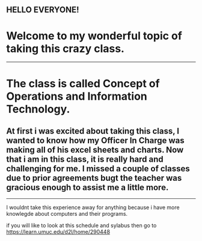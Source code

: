 ## HELLO EVERYONE! 
# Welcome to my wonderful topic of taking this crazy class. 

-----------------------------------------------------------
# The class is called Concept of Operations and Information Technology.

## At first i was excited about taking this class, I wanted to know how my Officer In Charge was making all of his excel sheets and charts. Now that i am in this class, it is really hard and challenging for me. I missed a couple of classes due to prior agreements bugt the teacher was gracious enough to assist me a little more. 

--------------------------------------------------------------
I wouldnt take this experience away for anything because i have more knowlegde about computers and their programs.

if you will like to look at this schedule and sylabus then go to 
https://learn.umuc.edu/d2l/home/290448
